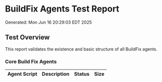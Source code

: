 # BuildFix Agents Test Report
Generated: Mon Jun 16 20:29:03 EDT 2025

## Test Overview
This report validates the existence and basic structure of all BuildFix agents.


### Core Build Fix Agents

| Agent Script | Description | Status | Size |
|--------------|-------------|--------|------|
